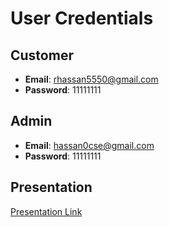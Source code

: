 # User Credentials

## Customer
-   **Email**: rhassan5550@gmail.com
-   **Password**: 11111111

## Admin

-   **Email**: hassan0cse@gmail.com
-   **Password**: 11111111

## Presentation

[Presentation Link](https://drive.google.com/file/d/1TMtNsg1U5rt1Q01e8JUx4NkFtp2O5JHc/view?usp=sharing)
